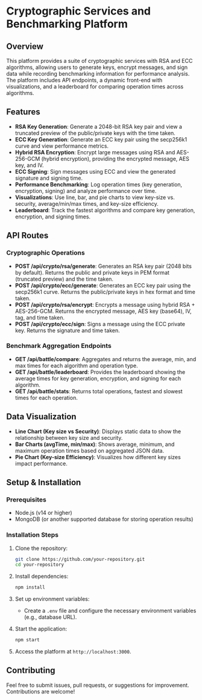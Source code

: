# Cryptographic Services and Benchmarking Platform

## Overview

This platform provides a suite of cryptographic services with RSA and ECC algorithms, allowing users to generate keys, encrypt messages, and sign data while recording benchmarking information for performance analysis. The platform includes API endpoints, a dynamic front-end with visualizations, and a leaderboard for comparing operation times across algorithms.

## Features

- **RSA Key Generation**: Generate a 2048-bit RSA key pair and view a truncated preview of the public/private keys with the time taken.
- **ECC Key Generation**: Generate an ECC key pair using the secp256k1 curve and view performance metrics.
- **Hybrid RSA Encryption**: Encrypt large messages using RSA and AES-256-GCM (hybrid encryption), providing the encrypted message, AES key, and IV.
- **ECC Signing**: Sign messages using ECC and view the generated signature and signing time.
- **Performance Benchmarking**: Log operation times (key generation, encryption, signing) and analyze performance over time.
- **Visualizations**: Use line, bar, and pie charts to view key-size vs. security, average/min/max times, and key-size efficiency.
- **Leaderboard**: Track the fastest algorithms and compare key generation, encryption, and signing times.

## API Routes

### Cryptographic Operations
- **POST /api/crypto/rsa/generate**: Generates an RSA key pair (2048 bits by default). Returns the public and private keys in PEM format (truncated preview) and the time taken.
- **POST /api/crypto/ecc/generate**: Generates an ECC key pair using the secp256k1 curve. Returns the public/private keys in hex format and time taken.
- **POST /api/crypto/rsa/encrypt**: Encrypts a message using hybrid RSA + AES-256-GCM. Returns the encrypted message, AES key (base64), IV, tag, and time taken.
- **POST /api/crypto/ecc/sign**: Signs a message using the ECC private key. Returns the signature and time taken.

### Benchmark Aggregation Endpoints
- **GET /api/battle/compare**: Aggregates and returns the average, min, and max times for each algorithm and operation type.
- **GET /api/battle/leaderboard**: Provides the leaderboard showing the average times for key generation, encryption, and signing for each algorithm.
- **GET /api/battle/stats**: Returns total operations, fastest and slowest times for each operation.

## Data Visualization

- **Line Chart (Key size vs Security)**: Displays static data to show the relationship between key size and security.
- **Bar Charts (avgTime, min/max)**: Shows average, minimum, and maximum operation times based on aggregated JSON data.
- **Pie Chart (Key-size Efficiency)**: Visualizes how different key sizes impact performance.

## Setup & Installation

### Prerequisites

- Node.js (v14 or higher)
- MongoDB (or another supported database for storing operation results)

### Installation Steps

1. Clone the repository:
    ```bash
    git clone https://github.com/your-repository.git
    cd your-repository
    ```

2. Install dependencies:
    ```bash
    npm install
    ```

3. Set up environment variables:
    - Create a `.env` file and configure the necessary environment variables (e.g., database URL).

4. Start the application:
    ```bash
    npm start
    ```

5. Access the platform at `http://localhost:3000`.

## Contributing

Feel free to submit issues, pull requests, or suggestions for improvement. Contributions are welcome!

